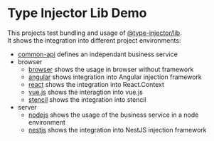 # Type Injector Lib Demo
This projects test bundling and usage of [@type-injector/lib](https://github.com/type-injector/type-injector-lib).  
It shows the integration into different project environments:

* [common-api](./common-api) defines an independant business service
* browser
  * [browser](./browser) shows the usage in browser without framework
  * [angular](./angular) shows integration into Angular injection framework
  * [react](./react-demo) shows the integration into React.Context
  * [vue.js](./vue-demo) shows the interagtion into vue.js
  * [stencil](./stencil-demo) shows the integration into stencil
* server
  * [nodejs](./nodejs) shows the usage of the business service in a node environment
  * [nestjs](./nestjs) shows the integration into NestJS injection framework
